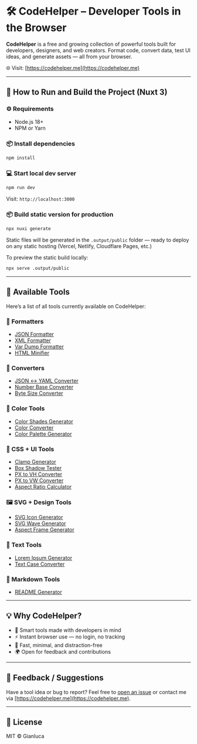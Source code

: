 # 🛠️ CodeHelper – Developer Tools in the Browser

**CodeHelper** is a free and growing collection of powerful tools built for developers, designers, and web creators. Format code, convert data, test UI ideas, and generate assets — all from your browser.

🌐 Visit: [https://codehelper.me](https://codehelper.me)

---

## 🚀 How to Run and Build the Project (Nuxt 3)

### ⚙️ Requirements
- Node.js 18+
- NPM or Yarn

### 📦 Install dependencies
```bash
npm install
```

### 💻 Start local dev server
```bash
npm run dev
```
Visit: `http://localhost:3000`

### 📦 Build static version for production
```bash
npx nuxi generate
```
Static files will be generated in the `.output/public` folder — ready to deploy on any static hosting (Vercel, Netlify, Cloudflare Pages, etc.)

To preview the static build locally:
```bash
npx serve .output/public
```

---

## 🧰 Available Tools
Here’s a list of all tools currently available on CodeHelper:

### 🔧 Formatters
- [JSON Formatter](https://codehelper.me/tools/json-formatter)
- [XML Formatter](https://codehelper.me/tools/xml-formatter)
- [Var Dump Formatter](https://codehelper.me/tools/var-dump-formatter)
- [HTML Minifier](https://codehelper.me/tools/html-minifier)

### 🔄 Converters
- [JSON ↔ YAML Converter](https://codehelper.me/tools/json-yaml-converter)
- [Number Base Converter](https://codehelper.me/tools/number-base-converter)
- [Byte Size Converter](https://codehelper.me/tools/byte-size-converter)

### 🎨 Color Tools
- [Color Shades Generator](https://codehelper.me/tools/color-shades-generator)
- [Color Converter](https://codehelper.me/tools/color-converter)
- [Color Palette Generator](https://codehelper.me/tools/color-palette-generator)

### 🧪 CSS + UI Tools
- [Clamp Generator](https://codehelper.me/tools/clamp-generator)
- [Box Shadow Tester](https://codehelper.me/tools/box-shadow-tester)
- [PX to VH Converter](https://codehelper.me/tools/px-to-vh-converter)
- [PX to VW Converter](https://codehelper.me/tools/px-to-vw-converter)
- [Aspect Ratio Calculator](https://codehelper.me/tools/aspect-ratio-calculator)

### 🖼 SVG + Design Tools
- [SVG Icon Generator](https://codehelper.me/tools/svg-icon-generator)
- [SVG Wave Generator](https://codehelper.me/tools/wave-generator)
- [Aspect Frame Generator](https://codehelper.me/tools/aspect-frame-generator)

### 📝 Text Tools
- [Lorem Ipsum Generator](https://codehelper.me/tools/lorem-ipsum-generator)
- [Text Case Converter](https://codehelper.me/tools/text-case-converter)

### 📄 Markdown Tools
- [README Generator](https://codehelper.me/tools/readme-generator)

---

## 💡 Why CodeHelper?
- 🧠 Smart tools made with developers in mind
- ⚡ Instant browser use — no login, no tracking
- 🎯 Fast, minimal, and distraction-free
- 🌍 Open for feedback and contributions

---

## 📣 Feedback / Suggestions
Have a tool idea or bug to report? Feel free to [open an issue](https://github.com/YOUR_USERNAME/codehelper/issues) or contact me via [https://codehelper.me](https://codehelper.me).

---

## 📃 License
MIT © Gianluca

